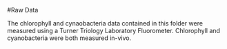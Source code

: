#Raw Data

The chlorophyll and cynaobacteria data contained in this folder were measured 
using a Turner Triology Laboratory Fluorometer. Chlorophyll and cyanobacteria were both measured 
in-vivo. 